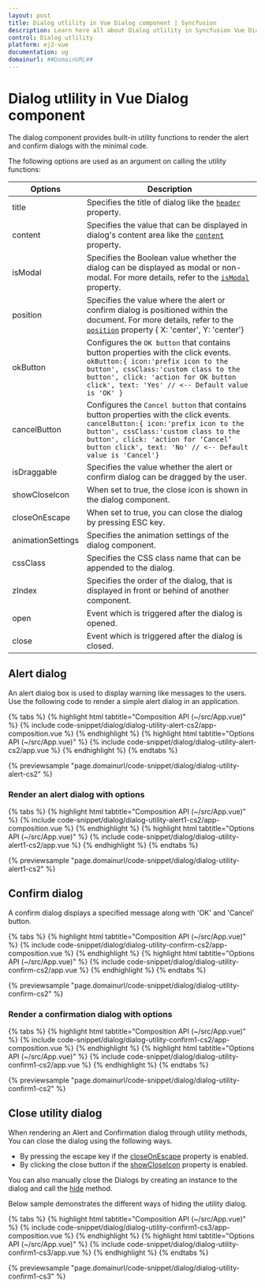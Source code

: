 ```yaml
---
layout: post
title: Dialog utlility in Vue Dialog component | Syncfusion
description: Learn here all about Dialog utlility in Syncfusion Vue Dialog component of Syncfusion Essential JS 2 and more.
control: Dialog utlility 
platform: ej2-vue
documentation: ug
domainurl: ##DomainURL##
---
```


# Dialog utlility in Vue Dialog component

The dialog component provides built-in utility functions to render the alert and confirm dialogs with the minimal code.

The following options are used as an argument on calling the utility functions:

| Options   | Description |
|-----------|-------------|
| title | Specifies the title of dialog like the [`header`](https://ej2.syncfusion.com/vue/documentation/api/dialog/#header) property.|
| content | Specifies the value that can be displayed in dialog's content area like the [`content`](https://ej2.syncfusion.com/vue/documentation/api/dialog/#content) property. |
| isModal | Specifies the Boolean value whether the dialog can be displayed as modal or non-modal. For more details, refer to the [`isModal`](https://ej2.syncfusion.com/vue/documentation/api/dialog/#ismodal) property.|
| position | Specifies the value where the alert or confirm dialog is positioned within the document. For more details, refer to the [`position`](https://ej2.syncfusion.com/vue/documentation/api/dialog/#position) property { X: 'center', Y: 'center'}|
| okButton | Configures the `OK button` that contains button properties with the click events. `okButton:{ icon:'prefix icon to the button', cssClass:'custom class to the button', click: 'action for OK button click', text: 'Yes' // <-- Default value is 'OK' }`|
| cancelButton | Configures the `Cancel button` that contains button properties with the click events. `cancelButton:{ icon:'prefix icon to the button', cssClass:'custom class to the button', click: 'action for ‘Cancel’ button click', text: 'No' // <-- Default value is 'Cancel'}`|
| isDraggable | Specifies the value whether the alert or confirm dialog can be dragged by the user. |
| showCloseIcon | When set to true, the close icon is shown in the dialog component. |
| closeOnEscape | When set to true, you can close the dialog by pressing ESC key. |
| animationSettings | Specifies the animation settings of the dialog component. |
| cssClass | Specifies the CSS class name that can be appended to the dialog. |
| zIndex | Specifies the order of the dialog, that is displayed in front or behind of another component. |
| open | Event which is triggered after the dialog is opened. |
| close | Event which is triggered after the dialog is closed. |

## Alert dialog

An alert dialog box is used to display warning like messages to the users. Use the following code to render a simple alert dialog in an application.

{% tabs %}
{% highlight html tabtitle="Composition API (~/src/App.vue)" %}
{% include code-snippet/dialog/dialog-utility-alert-cs2/app-composition.vue %}
{% endhighlight %}
{% highlight html tabtitle="Options API (~/src/App.vue)" %}
{% include code-snippet/dialog/dialog-utility-alert-cs2/app.vue %}
{% endhighlight %}
{% endtabs %}
        
{% previewsample "page.domainurl/code-snippet/dialog/dialog-utility-alert-cs2" %}

### Render an alert dialog with options

{% tabs %}
{% highlight html tabtitle="Composition API (~/src/App.vue)" %}
{% include code-snippet/dialog/dialog-utility-alert1-cs2/app-composition.vue %}
{% endhighlight %}
{% highlight html tabtitle="Options API (~/src/App.vue)" %}
{% include code-snippet/dialog/dialog-utility-alert1-cs2/app.vue %}
{% endhighlight %}
{% endtabs %}
        
{% previewsample "page.domainurl/code-snippet/dialog/dialog-utility-alert1-cs2" %}

## Confirm dialog

A confirm dialog displays a specified message along with 'OK' and 'Cancel' button.

{% tabs %}
{% highlight html tabtitle="Composition API (~/src/App.vue)" %}
{% include code-snippet/dialog/dialog-utility-confirm-cs2/app-composition.vue %}
{% endhighlight %}
{% highlight html tabtitle="Options API (~/src/App.vue)" %}
{% include code-snippet/dialog/dialog-utility-confirm-cs2/app.vue %}
{% endhighlight %}
{% endtabs %}
        
{% previewsample "page.domainurl/code-snippet/dialog/dialog-utility-confirm-cs2" %}

### Render a confirmation dialog with options

{% tabs %}
{% highlight html tabtitle="Composition API (~/src/App.vue)" %}
{% include code-snippet/dialog/dialog-utility-confirm1-cs2/app-composition.vue %}
{% endhighlight %}
{% highlight html tabtitle="Options API (~/src/App.vue)" %}
{% include code-snippet/dialog/dialog-utility-confirm1-cs2/app.vue %}
{% endhighlight %}
{% endtabs %}
        
{% previewsample "page.domainurl/code-snippet/dialog/dialog-utility-confirm1-cs2" %}

## Close utility dialog

When rendering an Alert and Confirmation dialog through utility methods, You can close the dialog using the following ways.

* By pressing the escape key if the [closeOnEscape](https://ej2.syncfusion.com/vue/documentation/api/dialog/#closeonescape) property is enabled.
* By clicking the close button if the [showCloseIcon](https://ej2.syncfusion.com/vue/documentation/api/dialog/#showcloseicon) property is enabled.

You can also manually close the Dialogs by creating an instance to the dialog and call the [hide](https://ej2.syncfusion.com/vue/documentation/api/dialog/#hide) method.

Below sample demonstrates the different ways of hiding the utility dialog.

{% tabs %}
{% highlight html tabtitle="Composition API (~/src/App.vue)" %}
{% include code-snippet/dialog/dialog-utility-confirm1-cs3/app-composition.vue %}
{% endhighlight %}
{% highlight html tabtitle="Options API (~/src/App.vue)" %}
{% include code-snippet/dialog/dialog-utility-confirm1-cs3/app.vue %}
{% endhighlight %}
{% endtabs %}
        
{% previewsample "page.domainurl/code-snippet/dialog/dialog-utility-confirm1-cs3" %}